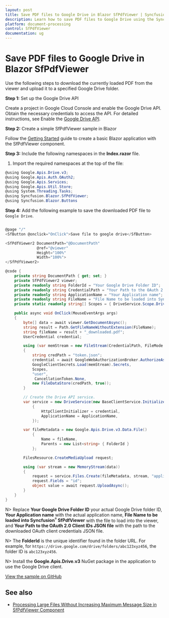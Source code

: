 ```yaml
---
layout: post
title: Save PDF files to Google Drive in Blazor SfPdfViewer | Syncfusion
description: Learn how to save PDF files to Google Drive using the Syncfusion Blazor SfPdfViewer, including required setup, and a working example.
platform: document-processing
control: SfPdfViewer
documentation: ug
---
```


# Save PDF files to Google Drive in Blazor SfPdfViewer

Use the following steps to download the currently loaded PDF from the viewer and upload it to a specified Google Drive folder.

**Step 1:** Set up the Google Drive API

Create a project in Google Cloud Console and enable the Google Drive API. Obtain the necessary credentials to access the API. For detailed instructions, see Enable the [Google Drive API](https://developers.google.com/drive/api/guides/enable-sdk).

**Step 2:** Create a simple SfPdfViewer sample in Blazor

Follow the [Getting Started](https://help.syncfusion.com/document-processing/pdf/pdf-viewer/blazor/getting-started/web-app) guide to create a basic Blazor application with the SfPdfViewer component.

**Step 3:** Include the following namespaces in the **Index.razor** file.

1. Import the required namespaces at the top of the file:

```csharp
@using Google.Apis.Drive.v3;
@using Google.Apis.Auth.OAuth2;
@using Google.Apis.Services;
@using Google.Apis.Util.Store;
@using System.Threading.Tasks;
@using Syncfusion.Blazor.SfPdfViewer;
@using Syncfusion.Blazor.Buttons
```

**Step 4:** Add the following example to save the downloaded PDF file to `Google Drive`.

```csharp

@page "/"
<SfButton @onclick="OnClick">Save file to google drive</SfButton>

<SfPdfViewer2 DocumentPath="@DocumentPath"
              @ref="@viewer"
              Height="100%"
              Width="100%">
</SfPdfViewer2>

@code {
    private string DocumentPath { get; set; }
    private SfPdfViewer2 viewer;
    private readonly string FolderId = "Your Google Drive Folder ID";
    private readonly string CredentialPath = "Your Path to the OAuth 2.0 Client IDs json file";
    private readonly string ApplicationName = "Your Application name";
    private readonly string FileName = "File Name to be loaded into Syncfusion SfPdfViewer";
    private static readonly string[] Scopes = { DriveService.Scope.DriveFile, DriveService.Scope.DriveReadonly };

    public async void OnClick(MouseEventArgs args)
    {
        byte[] data = await viewer.GetDocumentAsync();
        string result = Path.GetFileNameWithoutExtension(FileName);
        string fileName = result + "_downloaded.pdf";
        UserCredential credential;

        using (var memStream = new FileStream(CredentialPath, FileMode.Open, FileAccess.Read))
        {
            string credPath = "token.json";
            credential = await GoogleWebAuthorizationBroker.AuthorizeAsync(
            GoogleClientSecrets.Load(memStream).Secrets,
            Scopes,
            "user",
             CancellationToken.None,
            new FileDataStore(credPath, true));
        }

        // Create the Drive API service.
        var service = new DriveService(new BaseClientService.Initializer()
            {
                HttpClientInitializer = credential,
                ApplicationName = ApplicationName,
            });

        var fileMetadata = new Google.Apis.Drive.v3.Data.File()
            {
                Name = fileName,
                Parents = new List<string> { FolderId }
            };

        FilesResource.CreateMediaUpload request;

        using (var stream = new MemoryStream(data))
        {
            request = service.Files.Create(fileMetadata, stream, "application/pdf");
            request.Fields = "id";
            object value = await request.UploadAsync();
        }
    }
}

```

N> Replace **Your Google Drive Folder ID** your actual Google Drive folder ID, **Your Application name** with the actual application name, **File Name to be loaded into Syncfusion<sup style="font-size:70%">&reg;</sup> SfPdfViewer** with the file to load into the viewer, and **Your Path to the OAuth 2.0 Client IDs JSON file** with the path to the downloaded OAuth client credentials JSON file.

N> The **FolderId** is the unique identifier found in the folder URL. For example, for `https://drive.google.com/drive/folders/abc123xyz456`, the folder ID is `abc123xyz456`.

N> Install the **Google.Apis.Drive.v3** NuGet package in the application to use the Google Drive client.

[View the sample on GitHub](https://github.com/SyncfusionExamples/blazor-pdf-viewer-examples/tree/master/Load%20and%20Save/Open%20and%20Save%20from%20Google%20Drive)

## See also

* [Processing Large Files Without Increasing Maximum Message Size in SfPdfViewer Component](../how-to/processing-large-files-without-increasing-maximum-message-size)